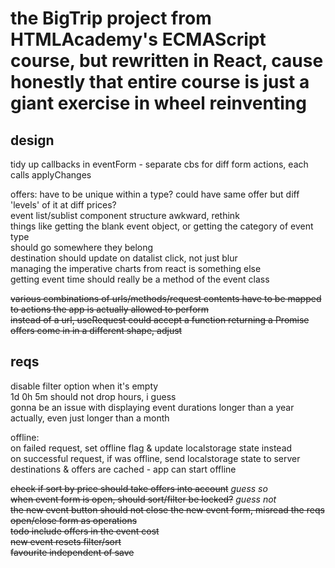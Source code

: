 # the BigTrip project from HTMLAcademy's ECMAScript course, but rewritten in React, cause honestly that entire course is just a giant exercise in wheel reinventing

## design

tidy up callbacks in eventForm - separate cbs for diff form actions, each calls applyChanges

offers: have to be unique within a type? could have same offer but diff 'levels' of it at diff prices?  
event list/sublist component structure awkward, rethink  
things like getting the blank event object, or getting the category of event type  
should go somewhere they belong  
destination should update on datalist click, not just blur  
managing the imperative charts from react is something else  
getting event time should really be a method of the event class

~~various combinations of urls/methods/request contents have to be mapped to actions the app is actually allowed to perform~~  
~~instead of a url, useRequest could accept a function returning a Promise~~  
~~offers come in in a different shape, adjust~~

## reqs

disable filter option when it's empty  
1d 0h 5m should not drop hours, i guess  
gonna be an issue with displaying event durations longer than a year  
actually, even just longer than a month

offline:  
on failed request, set offline flag & update localstorage state instead  
on successful request, if was offline, send localstorage state to server
destinations & offers are cached - app can start offline

~~check if sort by price should take offers into account~~ _guess so_  
~~when event form is open, should sort/filter be locked?~~ _guess not_  
~~the new event button should not close the new event form, misread the reqs~~  
~~open/close form as operations~~  
~~todo include offers in the event cost~~  
~~new event resets filter/sort~~  
~~favourite independent of save~~
